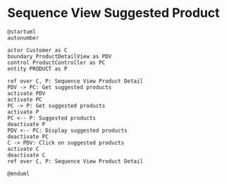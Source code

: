 # Sequence View Suggested Product

```plantuml
@startuml
autonumber

actor Customer as C
boundary ProductDetailView as PDV
control ProductController as PC
entity PRODUCT as P

ref over C, P: Sequence View Product Detail
PDV -> PC: Get suggested products
activate PDV
activate PC
PC -> P: Get suggested products
activate P
PC <-- P: Suggested products
deactivate P
PDV <-- PC: Display suggested products
deactivate PC
C -> PDV: Click on suggested products
activate C
deactivate C
ref over C, P: Sequence View Product Detail

@enduml
```

<!-- diagram id="sequence-view-product-view-suggested-product" -->
